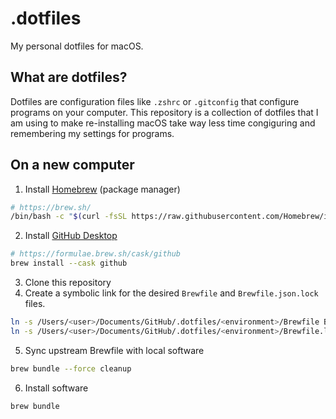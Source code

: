 # .dotfiles

My personal dotfiles for macOS.

## What are dotfiles?

Dotfiles are configuration files like `.zshrc` or `.gitconfig` that configure programs on your computer. This repository is a collection of dotfiles that I am using to make re-installing macOS take way less time congiguring and remembering my settings for programs.

## On a new computer

1. Install [Homebrew](https://brew.sh/) (package manager)

```sh
# https://brew.sh/
/bin/bash -c "$(curl -fsSL https://raw.githubusercontent.com/Homebrew/install/HEAD/install.sh)"
```

2. Install [GitHub Desktop](https://desktop.github.com/)

```sh
# https://formulae.brew.sh/cask/github
brew install --cask github
```

3. Clone this repository
4. Create a symbolic link for the desired `Brewfile` and `Brewfile.json.lock` files.

```sh
ln -s /Users/<user>/Documents/GitHub/.dotfiles/<environment>/Brewfile Brewfile
ln -s /Users/<user>/Documents/GitHub/.dotfiles/<environment>/Brewfile.lock.json Brewfile.lock.json
```

5. Sync upstream Brewfile with local software
```sh
brew bundle --force cleanup
```

6. Install software
```sh
brew bundle
```